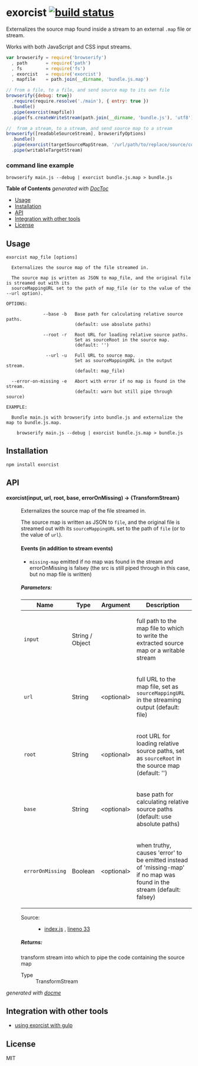 # exorcist [![build status](https://secure.travis-ci.org/thlorenz/exorcist.png)](http://travis-ci.org/thlorenz/exorcist)

Externalizes the source map found inside a stream to an external `.map` file or stream.

Works with both JavaScript and CSS input streams.

```js
var browserify = require('browserify')
  , path       = require('path')
  , fs         = require('fs')
  , exorcist   = require('exorcist')
  , mapfile    = path.join(__dirname, 'bundle.js.map')

// from a file, to a file, and send source map to its own file
browserify({debug: true})
  .require(require.resolve('./main'), { entry: true })
  .bundle()
  .pipe(exorcist(mapfile))
  .pipe(fs.createWriteStream(path.join(__dirname, 'bundle.js'), 'utf8'))

//  from a stream, to a stream, and send source map to a stream
browserify([readableSourceStream], browserifyOptions)
  .bundle()
  .pipe(exorcist(targetSourceMapStream, '/url/path/to/replace/source/comment/with/bundle.js'))
  .pipe(writableTargetStream)
```

### command line example

```
browserify main.js --debug | exorcist bundle.js.map > bundle.js
```

<!-- START doctoc generated TOC please keep comment here to allow auto update -->
<!-- DON'T EDIT THIS SECTION, INSTEAD RE-RUN doctoc TO UPDATE -->
**Table of Contents**  *generated with [DocToc](http://doctoc.herokuapp.com/)*

- [Usage](#usage)
- [Installation](#installation)
- [API](#api)
- [Integration with other tools](#integration-with-other-tools)
- [License](#license)

<!-- END doctoc generated TOC please keep comment here to allow auto update -->

## Usage

```
exorcist map_file [options]

  Externalizes the source map of the file streamed in.

  The source map is written as JSON to map_file, and the original file is streamed out with its
  sourceMappingURL set to the path of map_file (or to the value of the --url option).

OPTIONS:

              --base -b   Base path for calculating relative source paths.
                          (default: use absolute paths)

              --root -r   Root URL for loading relative source paths.
                          Set as sourceRoot in the source map.
                          (default: '')

               --url -u   Full URL to source map.
                          Set as sourceMappingURL in the output stream.
                          (default: map_file)

  --error-on-missing -e   Abort with error if no map is found in the stream.
                          (default: warn but still pipe through source)

EXAMPLE:

  Bundle main.js with browserify into bundle.js and externalize the map to bundle.js.map.

    browserify main.js --debug | exorcist bundle.js.map > bundle.js
```

## Installation

    npm install exorcist

## API


<!-- START docme generated API please keep comment here to allow auto update -->
<!-- DON'T EDIT THIS SECTION, INSTEAD RE-RUN docme TO UPDATE -->

<div>
<div class="jsdoc-githubify">
<section>
<article>
<div class="container-overview">
<dl class="details">
</dl>
</div>
<dl>
<dt>
<h4 class="name" id="exorcist"><span class="type-signature"></span>exorcist<span class="signature">(input, <span class="optional">url</span>, <span class="optional">root</span>, <span class="optional">base</span>, <span class="optional">errorOnMissing</span>)</span><span class="type-signature"> &rarr; {TransformStream}</span></h4>
</dt>
<dd>
<div class="description">
<p>Externalizes the source map of the file streamed in.</p>
<p>The source map is written as JSON to <code>file</code>, and the original file is streamed out with its
<code>sourceMappingURL</code> set to the path of <code>file</code> (or to the value of <code>url</code>).</p>
<h4>Events (in addition to stream events)</h4>
<ul>
<li><code>missing-map</code> emitted if no map was found in the stream and errorOnMissing is falsey
(the src is still piped through in this case, but no map file is written)</li>
</ul>
</div>
<h5>Parameters:</h5>
<table class="params">
<thead>
<tr>
<th>Name</th>
<th>Type</th>
<th>Argument</th>
<th class="last">Description</th>
</tr>
</thead>
<tbody>
<tr>
<td class="name"><code>input</code></td>
<td class="type">
<span class="param-type">String / Object</span>
</td>
<td class="attributes">
</td>
<td class="description last"><p>full path to the map file to which to write the extracted source map or a writable stream</p></td>
</tr>
<tr>
<td class="name"><code>url</code></td>
<td class="type">
<span class="param-type">String</span>
</td>
<td class="attributes">
&lt;optional><br>
</td>
<td class="description last"><p>full URL to the map file, set as <code>sourceMappingURL</code> in the streaming output (default: file)</p></td>
</tr>
<tr>
<td class="name"><code>root</code></td>
<td class="type">
<span class="param-type">String</span>
</td>
<td class="attributes">
&lt;optional><br>
</td>
<td class="description last"><p>root URL for loading relative source paths, set as <code>sourceRoot</code> in the source map (default: '')</p></td>
</tr>
<tr>
<td class="name"><code>base</code></td>
<td class="type">
<span class="param-type">String</span>
</td>
<td class="attributes">
&lt;optional><br>
</td>
<td class="description last"><p>base path for calculating relative source paths (default: use absolute paths)</p></td>
</tr>
<tr>
<td class="name"><code>errorOnMissing</code></td>
<td class="type">
<span class="param-type">Boolean</span>
</td>
<td class="attributes">
&lt;optional><br>
</td>
<td class="description last"><p>when truthy, causes 'error' to be emitted instead of 'missing-map' if no map was found in the stream (default: falsey)</p></td>
</tr>
</tbody>
</table>
<dl class="details">
<dt class="tag-source">Source:</dt>
<dd class="tag-source"><ul class="dummy">
<li>
<a href="https://github.com/thlorenz/exorcist/blob/master/index.js">index.js</a>
<span>, </span>
<a href="https://github.com/thlorenz/exorcist/blob/master/index.js#L33">lineno 33</a>
</li>
</ul></dd>
</dl>
<h5>Returns:</h5>
<div class="param-desc">
<p>transform stream into which to pipe the code containing the source map</p>
</div>
<dl>
<dt>
Type
</dt>
<dd>
<span class="param-type">TransformStream</span>
</dd>
</dl>
</dd>
</dl>
</article>
</section>
</div>

*generated with [docme](https://github.com/thlorenz/docme)*
</div>
<!-- END docme generated API please keep comment here to allow auto update -->

## Integration with other tools

- [using exorcist with gulp](https://github.com/thlorenz/exorcist/wiki/Recipes#gulp)

## License

MIT
